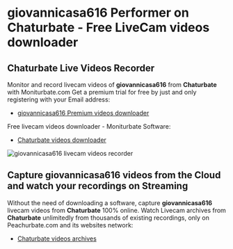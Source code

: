 # giovannicasa616 Performer on Chaturbate - Free LiveCam videos downloader

## Chaturbate Live Videos Recorder

Monitor and record livecam videos of **giovannicasa616** from **Chaturbate** with Moniturbate.com
Get a premium trial for free by just and only registering with your Email address:
* [giovannicasa616 Premium videos downloader](https://moniturbate.com/request-demo-licence-key.html)

Free livecam videos downloader - Moniturbate Software:
* [Chaturbate videos downloader](https://moniturbate.com/moniturbate-download-software.html)

![giovannicasa616 livecam videos recorder](https://peachurnet.com/templates/moniturbate-software.png)


## Capture giovannicasa616 videos from the Cloud and watch your recordings on Streaming

Without the need of downloading a software, capture **giovannicasa616** livecam videos from **Chaturbate** 100% online.
Watch Livecam archives from **Chaturbate** unlimitedly from thousands of existing recordings, only on Peachurbate.com and its websites network:
* [Chaturbate videos archives](https://peachurnet.com/)